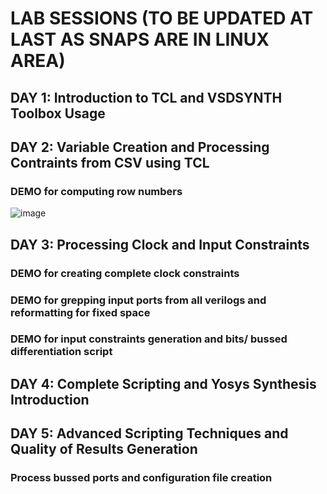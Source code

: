 # LAB SESSIONS (TO BE UPDATED AT LAST AS SNAPS ARE IN LINUX AREA)

## DAY 1: Introduction to TCL and VSDSYNTH Toolbox Usage


## DAY 2: Variable Creation and Processing Contraints from CSV using TCL
### DEMO for computing row numbers
![image](https://github.com/user-attachments/assets/e44f8b52-16e8-4b3f-a5d3-3590e66bc571)

## DAY 3: Processing Clock and Input Constraints
### DEMO for creating complete clock constraints

### DEMO for grepping input ports from all verilogs and reformatting for fixed space

### DEMO for input constraints generation and bits/ bussed differentiation script

## DAY 4: Complete Scripting and Yosys Synthesis Introduction

## DAY 5: Advanced Scripting Techniques and Quality of Results Generation
### Process bussed ports and configuration file creation
